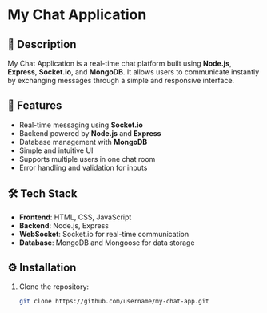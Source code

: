 # My Chat Application

## 📜 Description
My Chat Application is a real-time chat platform built using **Node.js**, **Express**, **Socket.io**, and **MongoDB**. It allows users to communicate instantly by exchanging messages through a simple and responsive interface.

## 🚀 Features
- Real-time messaging using **Socket.io**
- Backend powered by **Node.js** and **Express**
- Database management with **MongoDB**
- Simple and intuitive UI
- Supports multiple users in one chat room
- Error handling and validation for inputs

## 🛠️ Tech Stack
- **Frontend**: HTML, CSS, JavaScript
- **Backend**: Node.js, Express
- **WebSocket**: Socket.io for real-time communication
- **Database**: MongoDB and Mongoose for data storage

## ⚙️ Installation

1. Clone the repository:
   ```bash
   git clone https://github.com/username/my-chat-app.git

